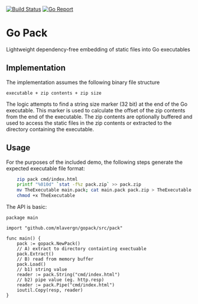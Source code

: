 [![Build Status](https://github.com/mlavergn/gopack/workflows/CI/badge.svg?branch=master)](https://github.com/mlavergn/gopack/actions)
[![Go Report](https://goreportcard.com/badge/github.com/mlavergn/gopack)](https://goreportcard.com/report/github.com/mlavergn/gopack)

# Go Pack

Lightweight dependency-free embedding of static files into Go executables

## Implementation

The implementation assumes the following binary file structure

```text
executable + zip contents + zip size
```

The logic attempts to find a string size marker (32 bit) at the end of the Go executable. This marker is used
to calculate the offset of the zip contents from the end of the executable. The zip contents are optionally buffered
and used to access the static files in the zip contents or extracted to the directory containing the executable.

## Usage

For the purposes of the included demo, the following steps generate the expected executable file format:

```bash
    zip pack cmd/index.html
    printf "%010d" `stat -f%z pack.zip` >> pack.zip
    mv TheExecutable main.pack; cat main.pack pack.zip > TheExecutable
    chmod +x TheExecutable
```

The API is basic:

```golang
package main

import "github.com/mlavergn/gopack/src/pack"

func main() {
    pack := gopack.NewPack()
    // A) extract to directory containting exectuable
    pack.Extract()
    // B) read from memory buffer
    pack.Load()
    // b1) string value
    reader := pack.String("cmd/index.html")
    // b2) pipe value (eg. http.resp)
    reader := pack.Pipe("cmd/index.html")
    ioutil.Copy(resp, reader)
}
```

